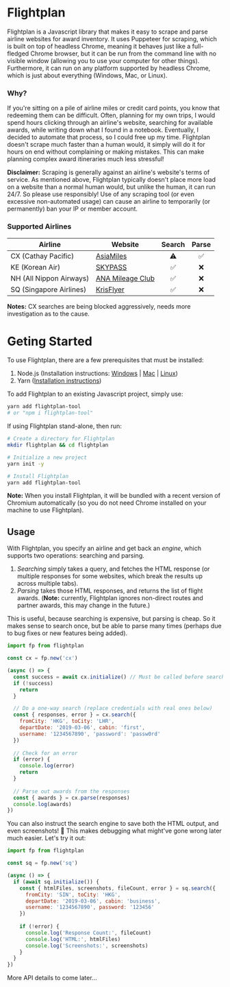# Flightplan

Flightplan is a Javascript library that makes it easy to scrape and parse airline websites for award inventory. It uses Puppeteer for scraping, which is built on top of headless Chrome, meaning it behaves just like a full-fledged Chrome browser, but it can be run from the command line with no visible window (allowing you to use your computer for other things). Furthermore, it can run on any platform supported by headless Chrome, which is just about everything (Windows, Mac, or Linux).

### Why?

If you're sitting on a pile of airline miles or credit card points, you know that redeeming them can be difficult. Often, planning for my own trips, I would spend hours clicking through an airline's website, searching for available awards, while writing down what I found in a notebook. Eventually, I decided to automate that process, so I could free up my time. Flightplan doesn't scrape much faster than a human would, it simply will do it for hours on end without complaining or making mistakes. This can make planning complex award itineraries much less stressful!

**Disclaimer:** Scraping is generally against an airline's website's terms of service. As mentioned above, Flightplan typically doesn't place more load on a website than a normal human would, but unlike the human, it can run 24/7. So please use responsibly! Use of any scraping tool (or even excessive non-automated usage) can cause an airline to temporarily (or permanently) ban your IP or member account.

### Supported Airlines

Airline                 | Website               | Search             | Parse
------------------------|-----------------------|:------------------:|:------------------:
CX (Cathay Pacific)     | [AsiaMiles][1]        | :warning:          | :white_check_mark:
KE (Korean Air)         | [SKYPASS][2]          | :white_check_mark: | :x:
NH (All Nippon Airways) | [ANA Mileage Club][3] | :white_check_mark: | :x:
SQ (Singapore Airlines) | [KrisFlyer][4]        | :white_check_mark: | :x:

[1]: https://www.asiamiles.com/
[2]: https://www.koreanair.com/global/en/skypass/
[3]: https://www.ana.co.jp/en/us/amc/
[4]: http://www.singaporeair.com/en_UK/us/ppsclub-krisflyer/

**Notes:** CX searches are being blocked aggressively, needs more investigation as to the cause.

# Geting Started

To use Flightplan, there are a few prerequisites that must be installed:
1. Node.js (Installation instructions: [Windows](http://blog.teamtreehouse.com/install-node-js-npm-windows) | [Mac](http://blog.teamtreehouse.com/install-node-js-npm-mac) | [Linux](http://blog.teamtreehouse.com/install-node-js-npm-linux))
2. Yarn ([Installation instructions](https://yarnpkg.com/lang/en/docs/install/#mac-stable))

To add Flightplan to an existing Javascript project, simply use:

```bash
yarn add flightplan-tool
# or "npm i flightplan-tool"
```

If using Flightplan stand-alone, then run:

```bash
# Create a directory for Flightplan
mkdir flightplan && cd flightplan

# Initialize a new project
yarn init -y

# Install Flightplan
yarn add flightplan-tool
```

**Note:** When you install Flightplan, it will be bundled with a recent version of Chromium automatically (so you do not need Chrome installed on your machine to use Flightplan).

## Usage ##

With Flightplan, you specify an airline and get back an *engine*, which supports two operations: searching and parsing.

1. *Searching* simply takes a query, and fetches the HTML response (or multiple responses for some websites, which break the results up across multiple tabs).
2. *Parsing* takes those HTML responses, and returns the list of flight awards. (**Note:** currently, Flightplan ignores non-direct routes and partner awards, this may change in the future.)

This is useful, because searching is expensive, but parsing is cheap. So it makes sense to search once, but be able to parse many times (perhaps due to bug fixes or new features being added).

```javascript
import fp from flightplan

const cx = fp.new('cx')

(async () => {
  const success = await cx.initialize() // Must be called before searching
  if (!success)
    return
  }

  // Do a one-way search (replace credentials with real ones below)
  const { responses, error } = cx.search({
    fromCity: 'HKG', toCity: 'LHR',
    departDate: '2019-03-06', cabin: 'first',
    username: '1234567890', 'password': 'passw0rd'
  })
  
  // Check for an error
  if (error) {
    console.log(error)
    return
  }
  
  // Parse out awards from the responses
  const { awards } = cx.parse(responses)
  console.log(awards)
})
```

You can also instruct the search engine to save both the HTML output, and even screenshots! :tada: This makes debugging what might've gone wrong later much easier. Let's try it out:

```javascript
import fp from flightplan

const sq = fp.new('sq')

(async () => {
  if (await sq.initialize()) {
    const { htmlFiles, screenshots, fileCount, error } = sq.search({
      fromCity: 'SIN', toCity: 'HKG',
      departDate: '2019-03-06', cabin: 'business',
      username: '1234567890', password: '123456'
    })
    
    if (!error) {
      console.log('Response Count:', fileCount)
      console.log('HTML:', htmlFiles)
      console.log('Screenshots:', screenshots)
    }
  }
})
```

More API details to come later...
